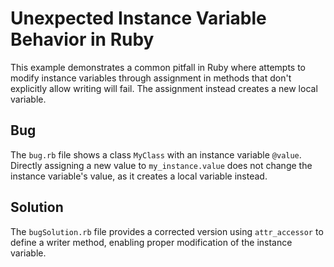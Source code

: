 # Unexpected Instance Variable Behavior in Ruby

This example demonstrates a common pitfall in Ruby where attempts to modify instance variables through assignment in methods that don't explicitly allow writing will fail.  The assignment instead creates a new local variable.

## Bug
The `bug.rb` file shows a class `MyClass` with an instance variable `@value`.  Directly assigning a new value to `my_instance.value` does not change the instance variable's value, as it creates a local variable instead.

## Solution
The `bugSolution.rb` file provides a corrected version using `attr_accessor` to define a writer method, enabling proper modification of the instance variable.